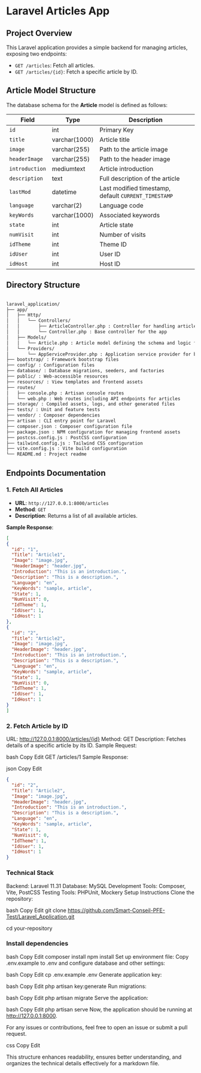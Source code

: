 # Laravel Articles App

## Project Overview

This Laravel application provides a simple backend for managing articles, exposing two endpoints:

- `GET /articles`: Fetch all articles.
- `GET /articles/{id}`: Fetch a specific article by ID.

## Article Model Structure

The database schema for the **Article** model is defined as follows:

| Field        | Type        | Description                           |
|--------------|-------------|---------------------------------------|
| `id`         | int         | Primary Key                           |
| `title`      | varchar(1000)| Article title                        |
| `image`      | varchar(255)| Path to the article image             |
| `headerImage`| varchar(255)| Path to the header image              |
| `introduction`| mediumtext  | Article introduction                  |
| `description`| text        | Full description of the article       |
| `lastMod`    | datetime    | Last modified timestamp, default `CURRENT_TIMESTAMP` |
| `language`   | varchar(2)  | Language code                         |
| `keyWords`   | varchar(1000)| Associated keywords                  |
| `state`      | int         | Article state                         |
| `numVisit`   | int         | Number of visits                      |
| `idTheme`    | int         | Theme ID                              |
| `idUser`     | int         | User ID                               |
| `idHost`     | int         | Host ID                               |

## Directory Structure

```bash

laravel_application/
├── app/
│   ├── Http/
│   │   └── Controllers/
│   │       ├── ArticleController.php : Controller for handling article-related requests
│   │       └── Controller.php : Base controller for the app
│   ├── Models/
│   │   └── Article.php : Article model defining the schema and logic for article data
│   └── Providers/
│       └── AppServiceProvider.php : Application service provider for bootstrapping services
├── bootstrap/ : Framework bootstrap files  
├── config/ : Configuration files  
├── database/ : Database migrations, seeders, and factories  
├── public/ : Web-accessible resources  
├── resources/ : View templates and frontend assets  
├── routes/
│   ├── console.php : Artisan console routes  
│   └── web.php : Web routes including API endpoints for articles  
├── storage/ : Compiled assets, logs, and other generated files  
├── tests/ : Unit and feature tests  
├── vendor/ : Composer dependencies  
├── artisan : CLI entry point for Laravel  
├── composer.json : Composer configuration file  
├── package.json : NPM configuration for managing frontend assets  
├── postcss.config.js : PostCSS configuration  
├── tailwind.config.js : Tailwind CSS configuration  
├── vite.config.js : Vite build configuration  
└── README.md : Project readme  
```

## Endpoints Documentation

### 1. Fetch All Articles

- **URL**: `http://127.0.0.1:8000/articles`
- **Method**: `GET`
- **Description**: Returns a list of all available articles.

**Sample Response**:

```json
[
{
  "id": "1",
  "Title": "Article1",
  "Image": "image.jpg",
  "HeaderImage": "header.jpg",
  "Introduction": "This is an introduction.",
  "Description": "This is a description.",
  "Language": "en",
  "KeyWords": "sample, article",
  "State": 1,
  "NumVisit": 0,
  "IdTheme": 1,
  "IdUser": 1,
  "IdHost": 1
},
{
  "id": "2",
  "Title": "Article2",
  "Image": "image.jpg",
  "HeaderImage": "header.jpg",
  "Introduction": "This is an introduction.",
  "Description": "This is a description.",
  "Language": "en",
  "KeyWords": "sample, article",
  "State": 1,
  "NumVisit": 0,
  "IdTheme": 1,
  "IdUser": 1,
  "IdHost": 1
}
]
```

### 2. Fetch Article by ID

URL: http://127.0.0.1:8000/articles/{id}
Method: GET
Description: Fetches details of a specific article by its ID.
Sample Request:

bash
Copy
Edit
GET /articles/1
Sample Response:

json
Copy
Edit

```json
{
  "id": "2",
  "Title": "Article2",
  "Image": "image.jpg",
  "HeaderImage": "header.jpg",
  "Introduction": "This is an introduction.",
  "Description": "This is a description.",
  "Language": "en",
  "KeyWords": "sample, article",
  "State": 1,
  "NumVisit": 0,
  "IdTheme": 1,
  "IdUser": 1,
  "IdHost": 1
}
```

### Technical Stack

Backend: Laravel 11.31
Database: MySQL
Development Tools: Composer, Vite, PostCSS
Testing Tools: PHPUnit, Mockery
Setup Instructions
Clone the repository:

bash
Copy
Edit
git clone https://github.com/Smart-Conseil-PFE-Test/Laravel_Application.git

cd your-repository

### Install dependencies

bash
Copy
Edit
composer install
npm install
Set up environment file: Copy .env.example to .env and configure database and other settings:

bash
Copy
Edit
cp .env.example .env
Generate application key:

bash
Copy
Edit
php artisan key:generate
Run migrations:

bash
Copy
Edit
php artisan migrate
Serve the application:

bash
Copy
Edit
php artisan serve
Now, the application should be running at http://127.0.0.1:8000.

For any issues or contributions, feel free to open an issue or submit a pull request.

css
Copy
Edit

This structure enhances readability, ensures better understanding, and organizes the technical details effectively for a markdown file.
